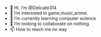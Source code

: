 - 👋 Hi, I’m @Delicate314
- 👀 I’m interested in game,music,anime.
- 🌱 I’m currently learning computer science
- 💞️ I’m looking to collaborate on nothing
- 📫 How to reach me no way

<!---
Delicate314/Delicate314 is a ✨ special ✨ repository because its `README.md` (this file) appears on your GitHub profile.
You can click the Preview link to take a look at your changes.
--->
